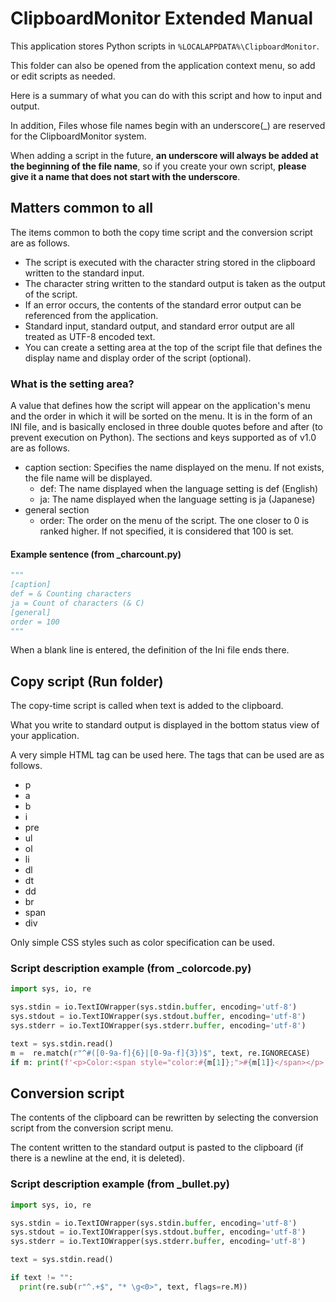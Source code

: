 # ClipboardMonitor Extended Manual

This application stores Python scripts in `%LOCALAPPDATA%\ClipboardMonitor`.

This folder can also be opened from the application context menu, so add or edit scripts as needed.

Here is a summary of what you can do with this script and how to input and output.

In addition, Files whose file names begin with an underscore(_) are reserved for the ClipboardMonitor system.

When adding a script in the future, **an underscore will always be added at the beginning of the file name**, so if you create your own script, **please give it a name that does not start with the underscore**.

## Matters common to all

The items common to both the copy time script and the conversion script are as follows.

* The script is executed with the character string stored in the clipboard written to the standard input.
* The character string written to the standard output is taken as the output of the script.
* If an error occurs, the contents of the standard error output can be referenced from the application.
* Standard input, standard output, and standard error output are all treated as UTF-8 encoded text.
* You can create a setting area at the top of the script file that defines the display name and display order of the script (optional).

### What is the setting area?

A value that defines how the script will appear on the application's menu and the order in which it will be sorted on the menu.
It is in the form of an INI file, and is basically enclosed in three double quotes before and after (to prevent execution on Python).
The sections and keys supported as of v1.0 are as follows.

* caption section: Specifies the name displayed on the menu. If not exists, the file name will be displayed.
  * def: The name displayed when the language setting is def (English)
  * ja: The name displayed when the language setting is ja (Japanese)
* general section
  * order: The order on the menu of the script. The one closer to 0 is ranked higher. If not specified, it is considered that 100 is set.

#### Example sentence (from _charcount.py)

```python
"""
[caption]
def = & Counting characters
ja = Count of characters (& C)
[general]
order = 100
"""

```

When a blank line is entered, the definition of the Ini file ends there.

## Copy script (Run folder)

The copy-time script is called when text is added to the clipboard.

What you write to standard output is displayed in the bottom status view of your application.

A very simple HTML tag can be used here. The tags that can be used are as follows.

* p
* a
* b
* i
* pre
* ul
* ol
* li
* dl
* dt
* dd
* br
* span
* div

Only simple CSS styles such as color specification can be used.

### Script description example (from _colorcode.py)

```python
import sys, io, re

sys.stdin = io.TextIOWrapper(sys.stdin.buffer, encoding='utf-8')
sys.stdout = io.TextIOWrapper(sys.stdout.buffer, encoding='utf-8')
sys.stderr = io.TextIOWrapper(sys.stderr.buffer, encoding='utf-8')

text = sys.stdin.read()
m =  re.match(r"^#([0-9a-f]{6}|[0-9a-f]{3})$", text, re.IGNORECASE)
if m: print(f'<p>Color:<span style="color:#{m[1]};">#{m[1]}</span></p>')
```

## Conversion script

The contents of the clipboard can be rewritten by selecting the conversion script from the conversion script menu.

The content written to the standard output is pasted to the clipboard (if there is a newline at the end, it is deleted).

### Script description example (from _bullet.py)

```python
import sys, io, re

sys.stdin = io.TextIOWrapper(sys.stdin.buffer, encoding='utf-8')
sys.stdout = io.TextIOWrapper(sys.stdout.buffer, encoding='utf-8')
sys.stderr = io.TextIOWrapper(sys.stderr.buffer, encoding='utf-8')

text = sys.stdin.read()

if text != "":
  print(re.sub(r"^.+$", "* \g<0>", text, flags=re.M))
```

